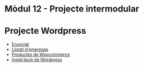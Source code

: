 # Mòdul 12 - Projecte intermodular

# Projecte Wordpress

- [Enunciat](enunciat.md)
- [Llistat d'empresas](empreses.md)
- [Productes de Woocommerce](productes.md)
- [Instal·lació de Wordpress](install_wordpress.md)
